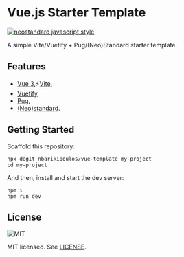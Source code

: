 # Vue.js Starter Template

[![neostandard javascript style][neostandard-image]][neostandard-url]


A simple Vite/Vuetify + Pug/(Neo)Standard starter template.

## Features

- [Vue 3][vue3-url],⚡️[Vite][vite-url],
- [Vuetify][vuetify-url],
- [Pug][pug-url],
- [(Neo)standard][neostandard-url].

## Getting Started

Scaffold this repository:

```shell
npx degit nbarikipoulos/vue-template my-project
cd my-project
```

And then, install and start the dev server:
```shell
npm i
npm run dev
```

## License
![MIT][mit-svg]

MIT licensed. See [LICENSE](./LICENSE.md).

[vue3-url]: https://v3.vuejs.org
[vite-url]: https://vitejs.dev
[vuetify-url]: https://vuetifyjs.com
[pug-url]: https://pugjs.org
[neostandard-url]: https://github.com/neostandard/neostandard
[neostandard-image]: https://img.shields.io/badge/code_style-neostandard-brightgreen
[mit-svg]: https://upload.wikimedia.org/wikipedia/commons/f/f8/License_icon-mit-88x31-2.svg